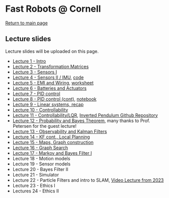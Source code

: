# Fast Robots @ Cornell

[Return to main page](../index.md)

## Lecture slides 

Lecture slides will be uploaded on this page.

* [Lecture 1 - Intro](./FastRobots2025_Lecture1_Introduction.pdf)
* [Lecture 2 - Transformation Matrices](./FastRobots2025_Lecture2_Tmatrices.pdf)
* [Lecture 3 - Sensors I](./FastRobots2025_Lecture3_Sensors.pdf)
* [Lecture 4 - Sensors II / IMU](./FastRobots2025_Lecture4_SensorFusionIMU.pdf), [code](./Lecture4-IMU.ino)
* [Lecture 5 - EMI and Wiring](./FastRobots2025_Lecture5_EMIRouting.pdf), [worksheet](./Hardware_worksheet.pdf)
* [Lecture 6 - Batteries and Actuators](./FastRobots2025_Lecture6_BatteryActuator.pdf)
* [Lecture 7 - PID control](./FastRobots2025_Lecture7_PID.pdf)
* [Lecture 8 - PID control (cont)](./FastRobots2025_Lecture8_PIDcont.pdf), [notebook](https://tinyurl.com/yc2wkckn)
* [Lecture 9 - Linear systems, recap](./FastRobots2025_Lecture9_LinearSystems.pdf)
* [Lecture 10 - Controllability](./FastRobots2025_Lecture10_Controllability.pdf)
* [Lecture 11 - Controllability/LQR](./FastRobots2025_Lecture11_Controllabilitycont.pdf), [Inverted Pendulum Github Repository](https://github.com/bertozzijr/Control_Bootcamp_S_Brunton)
* [Lecture 12 - Probability and Bayes Theorem](./FastRobots-12-Probability_BayesTheorem.pdf), many thanks to Prof. Petersen for the guest lecture!
* [Lecture 13 - Observability and Kalman Filters](./FastRobots2025_Lecture13_Observability.pdf)
* [Lecture 14 - KF cont., Local Planning](./FastRobots2025_Lecture14_KFcont.pdf)
* [Lecture 15 - Maps, Graph construction](./FastRobots2025_Lecture15_mapsgraphs.pdf)
* [Lecture 16 - Graph Search](./FastRobots2025_Lecture16_graphsearch.pdf)
* [Lecture 17 - Markov and Bayes Filter I](./FastRobots2025_Lecture17_markovbayesfilter1.pdf)
* Lecture 18 - Motion models
* Lecture 19 - Sensor models
* Lecture 20 - Bayes Filter II
* Lecture 21 - Simulator
* Lecture 22 - Particle Filters and intro to SLAM, [Video Lecture from 2023](https://www.youtube.com/watch?v=C0uK62BhDxA)
* Lecture 23 - Ethics I
* Lectures 24 - Ethics II
